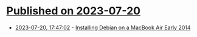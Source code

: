 # [Published on 2023-07-20](index.md)

* [2023-07-20, 17:47:02](https://lobste.rs/s/pvygoo/installing_debian_on_macbook_air_early) - [Installing Debian on a MacBook Air Early 2014](https://jchri.st/blog/installing-debian-on-a-macbook-air/)

